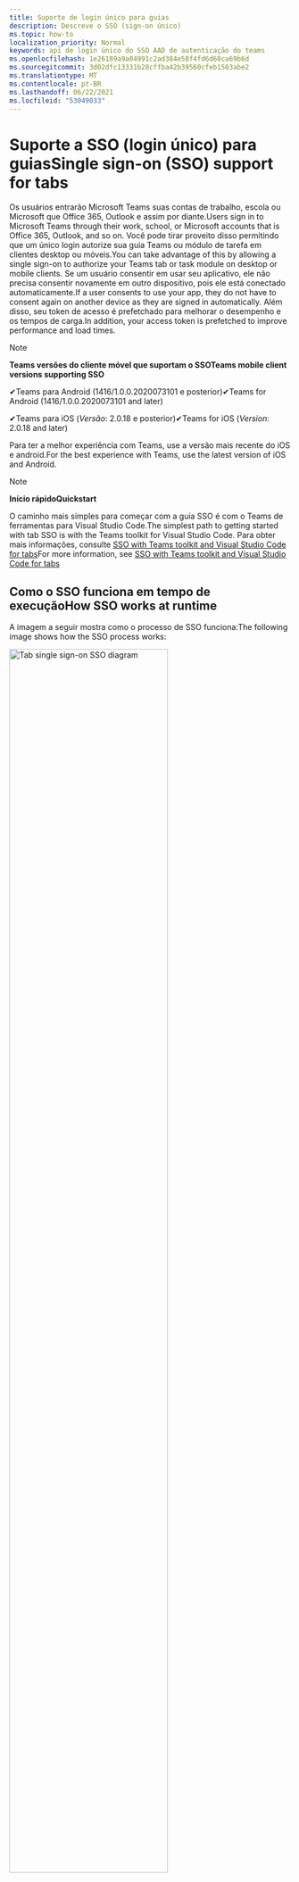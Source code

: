 ```yaml
---
title: Suporte de login único para guias
description: Descreve o SSO (sign-on único)
ms.topic: how-to
localization_priority: Normal
keywords: api de login único do SSO AAD de autenticação do teams
ms.openlocfilehash: 1e26189a9a04991c2ad384e58f4fd6d68ca69b6d
ms.sourcegitcommit: 3d02dfc13331b28cffba42b39560cfeb1503abe2
ms.translationtype: MT
ms.contentlocale: pt-BR
ms.lasthandoff: 06/22/2021
ms.locfileid: "53049033"
---
```

# <a name="single-sign-on-sso-support-for-tabs"></a><span data-ttu-id="9e3af-104">Suporte a SSO (login único) para guias</span><span class="sxs-lookup"><span data-stu-id="9e3af-104">Single sign-on (SSO) support for tabs</span></span>

<span data-ttu-id="9e3af-105">Os usuários entrarão Microsoft Teams suas contas de trabalho, escola ou Microsoft que Office 365, Outlook e assim por diante.</span><span class="sxs-lookup"><span data-stu-id="9e3af-105">Users sign in to Microsoft Teams through their work, school, or Microsoft accounts that is Office 365, Outlook, and so on.</span></span> <span data-ttu-id="9e3af-106">Você pode tirar proveito disso permitindo que um único login autorize sua guia Teams ou módulo de tarefa em clientes desktop ou móveis.</span><span class="sxs-lookup"><span data-stu-id="9e3af-106">You can take advantage of this by allowing a single sign-on to authorize your Teams tab or task module on desktop or mobile clients.</span></span> <span data-ttu-id="9e3af-107">Se um usuário consentir em usar seu aplicativo, ele não precisa consentir novamente em outro dispositivo, pois ele está conectado automaticamente.</span><span class="sxs-lookup"><span data-stu-id="9e3af-107">If a user consents to use your app, they do not have to consent again on another device as they are signed in automatically.</span></span> <span data-ttu-id="9e3af-108">Além disso, seu token de acesso é prefetchado para melhorar o desempenho e os tempos de carga.</span><span class="sxs-lookup"><span data-stu-id="9e3af-108">In addition, your access token is prefetched to improve performance and load times.</span></span>

> [!NOTE]
> <span data-ttu-id="9e3af-109">**Teams versões do cliente móvel que suportam o SSO**</span><span class="sxs-lookup"><span data-stu-id="9e3af-109">**Teams mobile client versions supporting SSO**</span></span>  
>
> <span data-ttu-id="9e3af-110">✔Teams para Android (1416/1.0.0.2020073101 e posterior)</span><span class="sxs-lookup"><span data-stu-id="9e3af-110">✔Teams for Android (1416/1.0.0.2020073101 and later)</span></span>
>
> <span data-ttu-id="9e3af-111">✔Teams para iOS (_Versão_: 2.0.18 e posterior)</span><span class="sxs-lookup"><span data-stu-id="9e3af-111">✔Teams for iOS (_Version_: 2.0.18 and later)</span></span>  
>
> <span data-ttu-id="9e3af-112">Para ter a melhor experiência com Teams, use a versão mais recente do iOS e android.</span><span class="sxs-lookup"><span data-stu-id="9e3af-112">For the best experience with Teams, use the latest version of iOS and Android.</span></span>

> [!NOTE]
> <span data-ttu-id="9e3af-113">**Início rápido**</span><span class="sxs-lookup"><span data-stu-id="9e3af-113">**Quickstart**</span></span>  
>
> <span data-ttu-id="9e3af-114">O caminho mais simples para começar com a guia SSO é com o Teams de ferramentas para Visual Studio Code.</span><span class="sxs-lookup"><span data-stu-id="9e3af-114">The simplest path to getting started with tab SSO is with the Teams toolkit for Visual Studio Code.</span></span> <span data-ttu-id="9e3af-115">Para obter mais informações, consulte [SSO with Teams toolkit and Visual Studio Code for tabs](../../../toolkit/visual-studio-code-tab-sso.md)</span><span class="sxs-lookup"><span data-stu-id="9e3af-115">For more information, see [SSO with Teams toolkit and Visual Studio Code for tabs](../../../toolkit/visual-studio-code-tab-sso.md)</span></span>

## <a name="how-sso-works-at-runtime"></a><span data-ttu-id="9e3af-116">Como o SSO funciona em tempo de execução</span><span class="sxs-lookup"><span data-stu-id="9e3af-116">How SSO works at runtime</span></span>

<span data-ttu-id="9e3af-117">A imagem a seguir mostra como o processo de SSO funciona:</span><span class="sxs-lookup"><span data-stu-id="9e3af-117">The following image shows how the SSO process works:</span></span>

<!-- markdownlint-disable MD033 -->
<img src="~/assets/images/tabs/tabs-sso-diagram.png" alt="Tab single sign-on SSO diagram" width="75%"/>

1. <span data-ttu-id="9e3af-118">Na guia, uma chamada JavaScript é feita para `getAuthToken()` .</span><span class="sxs-lookup"><span data-stu-id="9e3af-118">In the tab, a JavaScript call is made to `getAuthToken()`.</span></span> <span data-ttu-id="9e3af-119">Isso Teams obter um token de autenticação para o aplicativo de tabulação.</span><span class="sxs-lookup"><span data-stu-id="9e3af-119">This tells Teams to obtain an authentication token for the tab application.</span></span>
2. <span data-ttu-id="9e3af-120">Se essa for a primeira vez que o usuário atual usou seu aplicativo de tabulação, haverá um prompt de solicitação para consentir se o consentimento for necessário ou para lidar com a autenticação de etapa, como a autenticação de dois fatores.</span><span class="sxs-lookup"><span data-stu-id="9e3af-120">If this is the first time the current user has used your tab application, there is a request prompt to consent if consent is required or to handle step-up authentication such as two-factor authentication.</span></span>
3. <span data-ttu-id="9e3af-121">Teams solicita o token de aplicativo de tabulação do ponto de extremidade Azure Active Directory (AAD) para o usuário atual.</span><span class="sxs-lookup"><span data-stu-id="9e3af-121">Teams requests the tab application token from the Azure Active Directory (AAD) endpoint for the current user.</span></span>
4. <span data-ttu-id="9e3af-122">O AAD envia o token de aplicativo de tabulação para o Teams aplicativo.</span><span class="sxs-lookup"><span data-stu-id="9e3af-122">AAD sends the tab application token to the Teams application.</span></span>
5. <span data-ttu-id="9e3af-123">Teams envia o token de aplicativo de tabulação para a guia como parte do objeto de resultado retornado pela `getAuthToken()` chamada.</span><span class="sxs-lookup"><span data-stu-id="9e3af-123">Teams sends the tab application token to the tab as part of the result object returned by the `getAuthToken()` call.</span></span>
6. <span data-ttu-id="9e3af-124">O token é analisado no aplicativo de tabulação usando JavaScript, para extrair informações necessárias, como o endereço de email do usuário.</span><span class="sxs-lookup"><span data-stu-id="9e3af-124">The token is parsed in the tab application using JavaScript, to extract required information, such as the user's email address.</span></span>

> [!NOTE]
> <span data-ttu-id="9e3af-125">O é válido apenas para consentir um conjunto limitado de APIs no nível do usuário que são `getAuthToken()` email, perfil, offline_access e OpenId.</span><span class="sxs-lookup"><span data-stu-id="9e3af-125">The `getAuthToken()` is only valid for consenting to a limited set of user-level APIs that is email, profile, offline_access and OpenId.</span></span> <span data-ttu-id="9e3af-126">Ele não é usado para escopos Graph como `User.Read` ou `Mail.Read` .</span><span class="sxs-lookup"><span data-stu-id="9e3af-126">It is not used for further Graph scopes such as `User.Read` or `Mail.Read`.</span></span> <span data-ttu-id="9e3af-127">Para soluções alternativas sugeridas, consulte [escopos Graph adicionais.](#apps-that-require-additional-graph-scopes)</span><span class="sxs-lookup"><span data-stu-id="9e3af-127">For suggested workarounds, see [additional Graph scopes](#apps-that-require-additional-graph-scopes).</span></span>

<span data-ttu-id="9e3af-128">A API do SSO também funciona em [módulos de tarefas](../../../task-modules-and-cards/what-are-task-modules.md) que incorporam conteúdo da Web.</span><span class="sxs-lookup"><span data-stu-id="9e3af-128">The SSO API also works in [task modules](../../../task-modules-and-cards/what-are-task-modules.md) that embed web content.</span></span>

## <a name="develop-an-sso-microsoft-teams-tab"></a><span data-ttu-id="9e3af-129">Desenvolver uma guia Microsoft Teams SSO</span><span class="sxs-lookup"><span data-stu-id="9e3af-129">Develop an SSO Microsoft Teams tab</span></span>

<span data-ttu-id="9e3af-130">Esta seção descreve as tarefas envolvidas na criação de uma guia Teams que usa SSO.</span><span class="sxs-lookup"><span data-stu-id="9e3af-130">This section describes the tasks involved in creating a Teams tab that uses SSO.</span></span> <span data-ttu-id="9e3af-131">Essas tarefas são agnósticas de idioma e estrutura.</span><span class="sxs-lookup"><span data-stu-id="9e3af-131">These tasks are language- and framework-agnostic.</span></span>

### <a name="1-create-your-aad-application"></a><span data-ttu-id="9e3af-132">1. Crie seu aplicativo AAD</span><span class="sxs-lookup"><span data-stu-id="9e3af-132">1. Create your AAD application</span></span>

<span data-ttu-id="9e3af-133">**Para registrar seu aplicativo na visão geral [do portal do AAD](https://azure.microsoft.com/features/azure-portal/)**</span><span class="sxs-lookup"><span data-stu-id="9e3af-133">**To register your application in the [AAD portal](https://azure.microsoft.com/features/azure-portal/) overview**</span></span>

1. <span data-ttu-id="9e3af-134">Obter sua [ID do Aplicativo AAD.](/azure/active-directory/develop/howto-create-service-principal-portal#get-values-for-signing-in)</span><span class="sxs-lookup"><span data-stu-id="9e3af-134">Get your [AAD Application ID](/azure/active-directory/develop/howto-create-service-principal-portal#get-values-for-signing-in).</span></span> 
1. <span data-ttu-id="9e3af-135">Especifique as permissões que seu aplicativo precisa para o ponto de extremidade do AAD e, opcionalmente, Graph.</span><span class="sxs-lookup"><span data-stu-id="9e3af-135">Specify the permissions that your application needs for the AAD endpoint and, optionally, Graph.</span></span>
1. <span data-ttu-id="9e3af-136">[Conceda permissões](/azure/active-directory/develop/howto-create-service-principal-portal#configure-access-policies-on-resources) para Teams desktop, web e aplicativos móveis.</span><span class="sxs-lookup"><span data-stu-id="9e3af-136">[Grant permissions](/azure/active-directory/develop/howto-create-service-principal-portal#configure-access-policies-on-resources) for Teams desktop, web, and mobile applications.</span></span>
1. <span data-ttu-id="9e3af-137">Pré-autorizar Teams selecionando o botão **Adicionar** um escopo e, no painel que é aberto, insira access_as_user **como** o nome do **escopo**.</span><span class="sxs-lookup"><span data-stu-id="9e3af-137">Pre-authorize Teams by selecting the **Add a scope** button and in the panel that opens, enter **access_as_user** as the **Scope name**.</span></span>

> [!NOTE]
> <span data-ttu-id="9e3af-138">Há algumas restrições importantes que você deve saber:</span><span class="sxs-lookup"><span data-stu-id="9e3af-138">There are some important restrictions that you must know:</span></span>
>
> * <span data-ttu-id="9e3af-139">Há suporte apenas para Graph de API no nível do usuário, ou seja, email, perfil, offline_access, OpenId.</span><span class="sxs-lookup"><span data-stu-id="9e3af-139">Only user-level Graph API permissions are supported that is, email, profile, offline_access, OpenId.</span></span> <span data-ttu-id="9e3af-140">Se você deve ter acesso a outros escopos Graph, como `User.Read` ou , consulte a solução alternativa `Mail.Read` [recomendada](#apps-that-require-additional-graph-scopes).</span><span class="sxs-lookup"><span data-stu-id="9e3af-140">If you must have access to other Graph scopes such as `User.Read` or `Mail.Read`, see [recommended workaround](#apps-that-require-additional-graph-scopes).</span></span>
> * <span data-ttu-id="9e3af-141">É importante que o nome de domínio do aplicativo seja o mesmo que o nome de domínio que você registrou para seu aplicativo AAD.</span><span class="sxs-lookup"><span data-stu-id="9e3af-141">It is important that your application's domain name is the same as the domain name you have registered for your AAD application.</span></span>
> * <span data-ttu-id="9e3af-142">Atualmente, não há suporte para vários domínios por aplicativo.</span><span class="sxs-lookup"><span data-stu-id="9e3af-142">Currently multiple domains per app are not supported.</span></span>

<span data-ttu-id="9e3af-143">**Para registrar seu aplicativo por meio do portal do AAD**</span><span class="sxs-lookup"><span data-stu-id="9e3af-143">**To register your app through the AAD portal**</span></span>

1. <span data-ttu-id="9e3af-144">Registre um novo aplicativo no portal registros [do aplicativo AAD.](https://go.microsoft.com/fwlink/?linkid=2083908)</span><span class="sxs-lookup"><span data-stu-id="9e3af-144">Register a new application in the [AAD App Registrations](https://go.microsoft.com/fwlink/?linkid=2083908) portal.</span></span>
1. <span data-ttu-id="9e3af-145">Selecione **Novo Registro**.</span><span class="sxs-lookup"><span data-stu-id="9e3af-145">Select **New Registration**.</span></span> <span data-ttu-id="9e3af-146">A **página Registrar um aplicativo** é exibida.</span><span class="sxs-lookup"><span data-stu-id="9e3af-146">The **Register an application** page appears.</span></span>
1. <span data-ttu-id="9e3af-147">Na página **Registrar um aplicativo,** insira os seguintes valores:</span><span class="sxs-lookup"><span data-stu-id="9e3af-147">In the **Register an application** page, enter the following values:</span></span>
    1. <span data-ttu-id="9e3af-148">Insira um **Nome** para seu aplicativo.</span><span class="sxs-lookup"><span data-stu-id="9e3af-148">Enter a **Name** for your app.</span></span>
    2. <span data-ttu-id="9e3af-149">Escolha os **tipos de conta com** suporte, selecione locatário único ou tipo de conta multitenant.</span><span class="sxs-lookup"><span data-stu-id="9e3af-149">Choose the **Supported account types**, select single tenant or multitenant account type.</span></span> <span data-ttu-id="9e3af-150">¹</span><span class="sxs-lookup"><span data-stu-id="9e3af-150">¹</span></span>
    * <span data-ttu-id="9e3af-151">Deixe o **URI de Redirecionamento** vazio.</span><span class="sxs-lookup"><span data-stu-id="9e3af-151">Leave **Redirect URI** empty.</span></span>
    3. <span data-ttu-id="9e3af-152">Escolha **Registrar**.</span><span class="sxs-lookup"><span data-stu-id="9e3af-152">Choose **Register**.</span></span>
1. <span data-ttu-id="9e3af-153">Na página visão geral, copie e salve a **ID do aplicativo (cliente).**</span><span class="sxs-lookup"><span data-stu-id="9e3af-153">On the overview page, copy and save the **Application (client) ID**.</span></span> <span data-ttu-id="9e3af-154">Você deve tê-lo mais tarde ao atualizar seu manifesto Teams aplicativo.</span><span class="sxs-lookup"><span data-stu-id="9e3af-154">You must have it later when updating your Teams application manifest.</span></span>
1. <span data-ttu-id="9e3af-155">Em **Gerenciar**, selecione **Expor uma API**.</span><span class="sxs-lookup"><span data-stu-id="9e3af-155">Under **Manage**, select **Expose an API**.</span></span>

    > [!NOTE]
    > <span data-ttu-id="9e3af-156">Se você estiver criando um aplicativo com um bot e uma guia, insira o URI de ID do aplicativo como `api://fully-qualified-domain-name.com/botid-{YourBotId}` .</span><span class="sxs-lookup"><span data-stu-id="9e3af-156">If you are building an app with a bot and a tab, enter the Application ID URI as `api://fully-qualified-domain-name.com/botid-{YourBotId}`.</span></span>

1. <span data-ttu-id="9e3af-157">Selecione o link **Definir** para gerar o URI de ID do Aplicativo no formato `api://{AppID}` de .</span><span class="sxs-lookup"><span data-stu-id="9e3af-157">Select the **Set** link to generate the Application ID URI in the form of `api://{AppID}`.</span></span> <span data-ttu-id="9e3af-158">Insira seu nome de domínio totalmente qualificado com uma barra de avanço "/" anexada ao final, entre as barras de avanço duplo e o GUID.</span><span class="sxs-lookup"><span data-stu-id="9e3af-158">Insert your fully qualified domain name with a forward slash "/" appended to the end, between the double forward slashes and the GUID.</span></span> <span data-ttu-id="9e3af-159">A ID inteira deve ter a forma `api://fully-qualified-domain-name.com/{AppID}` de .</span><span class="sxs-lookup"><span data-stu-id="9e3af-159">The entire ID must have the form of `api://fully-qualified-domain-name.com/{AppID}`.</span></span> <span data-ttu-id="9e3af-160">² Por exemplo, `api://subdomain.example.com/00000000-0000-0000-0000-000000000000` .</span><span class="sxs-lookup"><span data-stu-id="9e3af-160">² For example, `api://subdomain.example.com/00000000-0000-0000-0000-000000000000`.</span></span> <span data-ttu-id="9e3af-161">O nome de domínio totalmente qualificado é o nome de domínio acessível para humanos a partir do qual seu aplicativo é servido.</span><span class="sxs-lookup"><span data-stu-id="9e3af-161">The fully qualified domain name is the human readable domain name from which your app is served.</span></span> <span data-ttu-id="9e3af-162">Se você estiver usando um serviço de túnel, como ngrok, deverá atualizar esse valor sempre que o subdomínio ngrok mudar.</span><span class="sxs-lookup"><span data-stu-id="9e3af-162">If you are using a tunneling service such as ngrok, you must update this value whenever your ngrok subdomain changes.</span></span>
1. <span data-ttu-id="9e3af-163">Selecione **Adicionar um escopo**.</span><span class="sxs-lookup"><span data-stu-id="9e3af-163">Select **Add a scope**.</span></span> <span data-ttu-id="9e3af-164">No painel que é aberto, digite **access_as_user** como o **nome do escopo**.</span><span class="sxs-lookup"><span data-stu-id="9e3af-164">In the panel that opens, enter **access_as_user** as the **Scope name**.</span></span>
1. <span data-ttu-id="9e3af-165">Na caixa **Who pode consentir?** digite **Administradores e usuários**.</span><span class="sxs-lookup"><span data-stu-id="9e3af-165">In the **Who can consent?** box, enter **Admins and users**.</span></span>
1. <span data-ttu-id="9e3af-166">Insira os detalhes nas caixas para configurar os prompts de consentimento do administrador e do usuário com valores apropriados para o `access_as_user` escopo:</span><span class="sxs-lookup"><span data-stu-id="9e3af-166">Enter the details in the boxes for configuring the admin and user consent prompts with values that are appropriate for the `access_as_user` scope:</span></span>
    * <span data-ttu-id="9e3af-167">**Título de consentimento do administrador:** Teams pode acessar o perfil do usuário.</span><span class="sxs-lookup"><span data-stu-id="9e3af-167">**Admin consent title:** Teams can access the user’s profile.</span></span>
    * <span data-ttu-id="9e3af-168">**Descrição do** consentimento do administrador : Teams pode chamar as APIs web do aplicativo como o usuário atual.</span><span class="sxs-lookup"><span data-stu-id="9e3af-168">**Admin consent description**: Teams can call the app’s web APIs as the current user.</span></span>
    * <span data-ttu-id="9e3af-169">**Título de consentimento do** usuário : Teams pode acessar seu perfil e fazer solicitações em seu nome.</span><span class="sxs-lookup"><span data-stu-id="9e3af-169">**User consent title**: Teams can access your profile and make requests on your behalf.</span></span>
    * <span data-ttu-id="9e3af-170">**Descrição do consentimento** do usuário: Teams pode chamar as APIs desse aplicativo com os mesmos direitos que você tem.</span><span class="sxs-lookup"><span data-stu-id="9e3af-170">**User consent description:** Teams can call this app’s APIs with the same rights as you have.</span></span>
1. <span data-ttu-id="9e3af-171">Verifique se o **Estado** está definido como **Habilitado**.</span><span class="sxs-lookup"><span data-stu-id="9e3af-171">Ensure that **State** is set to **Enabled**.</span></span>
1. <span data-ttu-id="9e3af-172">Selecione **Adicionar escopo** para salvar os detalhes.</span><span class="sxs-lookup"><span data-stu-id="9e3af-172">Select **Add scope** to save the details.</span></span> <span data-ttu-id="9e3af-173">A parte de domínio do nome **escopo** exibida abaixo do campo de texto deve corresponder automaticamente ao conjunto de URI **de ID** do aplicativo na etapa anterior, com anexado `/access_as_user` ao final `api://subdomain.example.com/00000000-0000-0000-0000-000000000000/access_as_user` .</span><span class="sxs-lookup"><span data-stu-id="9e3af-173">The domain part of the **Scope name** displayed below the text field must automatically match the **Application ID** URI set in the previous step, with `/access_as_user` appended to the end `api://subdomain.example.com/00000000-0000-0000-0000-000000000000/access_as_user`.</span></span>
1. <span data-ttu-id="9e3af-174">Na seção **Aplicativos cliente autorizados,** identifique os aplicativos que você deseja autorizar para o aplicativo Web do seu aplicativo.</span><span class="sxs-lookup"><span data-stu-id="9e3af-174">In the **Authorized client applications** section, identify the applications that you want to authorize for your app’s web application.</span></span> <span data-ttu-id="9e3af-175">Selecione **Adicionar um aplicativo cliente**.</span><span class="sxs-lookup"><span data-stu-id="9e3af-175">Select **Add a client application**.</span></span> <span data-ttu-id="9e3af-176">Insira cada uma das seguintes IDs de cliente e selecione o escopo autorizado criado na etapa anterior:</span><span class="sxs-lookup"><span data-stu-id="9e3af-176">Enter each of the following client IDs and select the authorized scope you created in the previous step:</span></span>
    * <span data-ttu-id="9e3af-177">`1fec8e78-bce4-4aaf-ab1b-5451cc387264`para Teams aplicativo móvel ou desktop.</span><span class="sxs-lookup"><span data-stu-id="9e3af-177">`1fec8e78-bce4-4aaf-ab1b-5451cc387264` for Teams mobile or desktop application.</span></span>
    * <span data-ttu-id="9e3af-178">`5e3ce6c0-2b1f-4285-8d4b-75ee78787346`para Teams web.</span><span class="sxs-lookup"><span data-stu-id="9e3af-178">`5e3ce6c0-2b1f-4285-8d4b-75ee78787346` for Teams web application.</span></span>
1. <span data-ttu-id="9e3af-179">Navegue até **Permissões de API**.</span><span class="sxs-lookup"><span data-stu-id="9e3af-179">Navigate to **API Permissions**.</span></span> <span data-ttu-id="9e3af-180">Selecione **Adicionar uma permissão microsoft**  >  **Graph** permissões  >  **delegadas**, em seguida, adicione as seguintes permissões de Graph API:</span><span class="sxs-lookup"><span data-stu-id="9e3af-180">Select **Add a permission** > **Microsoft Graph** > **Delegated permissions**, then add the following permissions from Graph API:</span></span>
    * <span data-ttu-id="9e3af-181">User.Read habilitado por padrão</span><span class="sxs-lookup"><span data-stu-id="9e3af-181">User.Read enabled by default</span></span>
    * <span data-ttu-id="9e3af-182">email</span><span class="sxs-lookup"><span data-stu-id="9e3af-182">email</span></span>
    * <span data-ttu-id="9e3af-183">offline_access</span><span class="sxs-lookup"><span data-stu-id="9e3af-183">offline_access</span></span>
    * <span data-ttu-id="9e3af-184">OpenId</span><span class="sxs-lookup"><span data-stu-id="9e3af-184">OpenId</span></span>
    * <span data-ttu-id="9e3af-185">perfil</span><span class="sxs-lookup"><span data-stu-id="9e3af-185">profile</span></span>

1. <span data-ttu-id="9e3af-186">Navegue até **Autenticação**.</span><span class="sxs-lookup"><span data-stu-id="9e3af-186">Navigate to **Authentication**.</span></span>

    <span data-ttu-id="9e3af-187">Se um aplicativo não tiver sido concedido o consentimento do administrador de IT, os usuários terão que fornecer consentimento na primeira vez que usarem um aplicativo.</span><span class="sxs-lookup"><span data-stu-id="9e3af-187">If an app has not been granted IT admin consent, users have to provide consent the first time they use an app.</span></span>

    <span data-ttu-id="9e3af-188">Para inserir um URI de redirecionamento:</span><span class="sxs-lookup"><span data-stu-id="9e3af-188">To enter a redirect URI:</span></span>
    * <span data-ttu-id="9e3af-189">Selecione **Adicionar uma plataforma**.</span><span class="sxs-lookup"><span data-stu-id="9e3af-189">Select **Add a platform**.</span></span>
    * <span data-ttu-id="9e3af-190">Selecione **Web**.</span><span class="sxs-lookup"><span data-stu-id="9e3af-190">Select **web**.</span></span>
    * <span data-ttu-id="9e3af-191">Insira o **URI de redirecionamento** para seu aplicativo.</span><span class="sxs-lookup"><span data-stu-id="9e3af-191">Enter the **redirect URI** for your app.</span></span> <span data-ttu-id="9e3af-192">Esta é a página em que um fluxo de concessão implícito bem-sucedido redireciona o usuário.</span><span class="sxs-lookup"><span data-stu-id="9e3af-192">This is the page where a successful implicit grant flow redirects the user.</span></span> <span data-ttu-id="9e3af-193">Esse é o mesmo nome de domínio totalmente qualificado que você entrou na etapa 5 seguido pela rota da API para a qual uma resposta de autenticação é enviada.</span><span class="sxs-lookup"><span data-stu-id="9e3af-193">This is the same fully qualified domain name that you entered in step 5 followed by the API route where an authentication response is sent.</span></span> <span data-ttu-id="9e3af-194">Se você estiver seguindo qualquer uma das amostras Teams, será `https://subdomain.example.com/auth-end` .</span><span class="sxs-lookup"><span data-stu-id="9e3af-194">If you are following any of the Teams samples, this is `https://subdomain.example.com/auth-end`.</span></span>

    <span data-ttu-id="9e3af-195">Habilitar a concessão implícita verificando as seguintes caixas: ✔ Token de ID ✔ Token de Acesso</span><span class="sxs-lookup"><span data-stu-id="9e3af-195">Enable implicit grant by checking the following boxes:  ✔ ID Token  ✔ Access Token</span></span>

<span data-ttu-id="9e3af-196">Parabéns!</span><span class="sxs-lookup"><span data-stu-id="9e3af-196">Congratulations!</span></span> <span data-ttu-id="9e3af-197">Você concluiu os pré-requisitos de registro do aplicativo para continuar com seu aplicativo SSO de guia.</span><span class="sxs-lookup"><span data-stu-id="9e3af-197">You have completed the app registration prerequisites to proceed with your tab SSO app.</span></span>

> [!NOTE]
>
> * <span data-ttu-id="9e3af-198">¹ Se seu aplicativo AAD estiver registrado no mesmo locatário onde você está fazendo uma solicitação de autenticação no Teams, o usuário não poderá ser solicitado a consentir e terá um token de acesso imediatamente.</span><span class="sxs-lookup"><span data-stu-id="9e3af-198">¹ If your AAD app is registered in the same tenant where you are making an authentication request in Teams, the user cannot be asked to consent and is granted an access token right away.</span></span> <span data-ttu-id="9e3af-199">Os usuários só consentem com essas permissões se o aplicativo AAD estiver registrado em um locatário diferente.</span><span class="sxs-lookup"><span data-stu-id="9e3af-199">Users only consent to these permissions if the AAD app is registered in a different tenant.</span></span>
> * <span data-ttu-id="9e3af-200">² Se o domínio personalizado não for adicionado ao AAD, você receberá um erro informando que o nome do host não deve ser baseado em um domínio já pertencente.</span><span class="sxs-lookup"><span data-stu-id="9e3af-200">² If the custom domain is not added to AAD, you get an error stating that the host name must not be based on an already owned domain.</span></span> <span data-ttu-id="9e3af-201">Para adicionar domínio personalizado ao AAD e registrá-lo, siga o procedimento adicionar um nome de domínio personalizado ao [procedimento AAD](/azure/active-directory/fundamentals/add-custom-domain) e repita a etapa 5.</span><span class="sxs-lookup"><span data-stu-id="9e3af-201">To add custom domain to AAD and register it, follow the [add a custom domain name to AAD](/azure/active-directory/fundamentals/add-custom-domain) procedure, and then repeat step 5.</span></span> <span data-ttu-id="9e3af-202">Você também poderá obter esse erro se não estiver se inscreveu com credenciais de administrador no Office 365 de adoção.</span><span class="sxs-lookup"><span data-stu-id="9e3af-202">You can also get this error if you are not signed in with Admin credentials in the Office 365 tenancy.</span></span>
> * <span data-ttu-id="9e3af-203">Se você não estiver recebendo o nome principal do usuário (UPN) no token de acesso retornado, você poderá adicioná-lo como uma declaração [opcional](/azure/active-directory/develop/active-directory-optional-claims) no AAD.</span><span class="sxs-lookup"><span data-stu-id="9e3af-203">If you are not receiving the user principal name (UPN) in the returned access token, you can add it as an [optional claim](/azure/active-directory/develop/active-directory-optional-claims) in AAD.</span></span>

### <a name="2-update-your-teams-application-manifest"></a><span data-ttu-id="9e3af-204">2. Atualize seu manifesto Teams aplicativo</span><span class="sxs-lookup"><span data-stu-id="9e3af-204">2. Update your Teams application manifest</span></span>

<span data-ttu-id="9e3af-205">Use o código a seguir para adicionar novas propriedades ao manifesto Teams:</span><span class="sxs-lookup"><span data-stu-id="9e3af-205">Use the following code to add new properties to your Teams manifest:</span></span>

```json
"webApplicationInfo": {
  "id": "00000000-0000-0000-0000-000000000000",
  "resource": "api://subdomain.example.com/00000000-0000-0000-0000-000000000000"
}
```

* <span data-ttu-id="9e3af-206">**WebApplicationInfo** é o pai dos seguintes elementos:</span><span class="sxs-lookup"><span data-stu-id="9e3af-206">**WebApplicationInfo** is the parent of the following elements:</span></span>

> [!div class="checklist"]
> * <span data-ttu-id="9e3af-207">**id** - A ID do cliente do aplicativo.</span><span class="sxs-lookup"><span data-stu-id="9e3af-207">**id** - The client ID of the application.</span></span> <span data-ttu-id="9e3af-208">Esta é a ID do aplicativo que você obteve como parte do registro do aplicativo no Azure AD.</span><span class="sxs-lookup"><span data-stu-id="9e3af-208">This is the application ID that you obtained as part of registering the application with Azure AD.</span></span>
>* <span data-ttu-id="9e3af-209">**resource** - O domínio e o subdomínio do seu aplicativo.</span><span class="sxs-lookup"><span data-stu-id="9e3af-209">**resource** - The domain and subdomain of your application.</span></span> <span data-ttu-id="9e3af-210">Esse é o mesmo URI (incluindo o `api://` protocolo) que você registrou ao criar seu `scope` na etapa 6.</span><span class="sxs-lookup"><span data-stu-id="9e3af-210">This is the same URI (including the `api://` protocol) that you registered when creating your `scope` in step 6.</span></span> <span data-ttu-id="9e3af-211">Você não deve incluir o `access_as_user` caminho em seu recurso.</span><span class="sxs-lookup"><span data-stu-id="9e3af-211">You must not include the `access_as_user` path in your resource.</span></span> <span data-ttu-id="9e3af-212">A parte de domínio deste URI deve corresponder ao domínio, incluindo quaisquer subdomas, usados nas URLs do manifesto do Teams aplicativo.</span><span class="sxs-lookup"><span data-stu-id="9e3af-212">The domain part of this URI must match the domain, including any subdomains, used in the URLs of your Teams application manifest.</span></span>

> [!NOTE]
>
>* <span data-ttu-id="9e3af-213">O recurso para um aplicativo AAD geralmente é a raiz de sua URL de site e o appID (por `api://subdomain.example.com/00000000-0000-0000-0000-000000000000` exemplo, ).</span><span class="sxs-lookup"><span data-stu-id="9e3af-213">The resource for an AAD app is usually the root of its site URL and the appID (e.g. `api://subdomain.example.com/00000000-0000-0000-0000-000000000000`).</span></span> <span data-ttu-id="9e3af-214">Esse valor também é usado para garantir que sua solicitação seja proveniente do mesmo domínio.</span><span class="sxs-lookup"><span data-stu-id="9e3af-214">This value is also used to ensure your request is coming from the same domain.</span></span> <span data-ttu-id="9e3af-215">Verifique se a `contentURL` guia para sua guia usa os mesmos domínios que sua propriedade de recurso.</span><span class="sxs-lookup"><span data-stu-id="9e3af-215">Ensure that the `contentURL` for your tab uses the same domains as your resource property.</span></span>
>* <span data-ttu-id="9e3af-216">Você deve usar o manifesto versão 1.5 ou superior para implementar o `webApplicationInfo` campo.</span><span class="sxs-lookup"><span data-stu-id="9e3af-216">You must use manifest version 1.5 or higher to implement the `webApplicationInfo` field.</span></span>

### <a name="3-get-an-authentication-token-from-your-client-side-code"></a><span data-ttu-id="9e3af-217">3. Obter um token de autenticação do código do lado do cliente</span><span class="sxs-lookup"><span data-stu-id="9e3af-217">3. Get an authentication token from your client-side code</span></span>

<span data-ttu-id="9e3af-218">Use a seguinte API de autenticação:</span><span class="sxs-lookup"><span data-stu-id="9e3af-218">Use the following authentication API:</span></span>

```javascript
var authTokenRequest = {
  successCallback: function(result) { console.log("Success: " + result); },
  failureCallback: function(error) { console.log("Failure: " + error); }
};
microsoftTeams.authentication.getAuthToken(authTokenRequest);
```

<span data-ttu-id="9e3af-219">Quando você chama - e o consentimento adicional do usuário é necessário para permissões no nível do usuário, uma caixa de diálogo é mostrada ao usuário para `getAuthToken` conceder consentimento adicional.</span><span class="sxs-lookup"><span data-stu-id="9e3af-219">When you call `getAuthToken` - and additional user consent is required for user-level permissions, a dialog is shown to the user to grant additional consent.</span></span>

<span data-ttu-id="9e3af-220">Depois de receber o token de acesso no retorno de chamada de sucesso, você pode decodificar o token de acesso para exibir as declarações associadas a esse token.</span><span class="sxs-lookup"><span data-stu-id="9e3af-220">After you receive the access token in the success callback, you can decode the access token to view the claims associated with that token.</span></span> <span data-ttu-id="9e3af-221">Opcionalmente, você pode copiar e colar manualmente o token de acesso em uma ferramenta, como jwt.ms [inspecionar](https://jwt.ms/) seu conteúdo.</span><span class="sxs-lookup"><span data-stu-id="9e3af-221">Optionally, you can manually copy and paste the access token into a tool, such as [jwt.ms](https://jwt.ms/) to inspect its contents.</span></span> <span data-ttu-id="9e3af-222">Se você não estiver recebendo o UPN no token de acesso retornado, poderá adicioná-lo como uma [declaração opcional](/azure/active-directory/develop/active-directory-optional-claims) no AAD.</span><span class="sxs-lookup"><span data-stu-id="9e3af-222">If you are not receiving the UPN in the returned access token, you can add it as an [optional claim](/azure/active-directory/develop/active-directory-optional-claims) in AAD.</span></span>

<p>
    <img src="~/assets/images/tabs/tabs-sso-prompt.png" alt="Tab single sign-on SSO dialog prompt" width="75%"/>
</p>

## <a name="code-sample"></a><span data-ttu-id="9e3af-223">Exemplo de código</span><span class="sxs-lookup"><span data-stu-id="9e3af-223">Code sample</span></span>

|<span data-ttu-id="9e3af-224">**Exemplo de nome**</span><span class="sxs-lookup"><span data-stu-id="9e3af-224">**Sample name**</span></span>|<span data-ttu-id="9e3af-225">**Descrição**</span><span class="sxs-lookup"><span data-stu-id="9e3af-225">**Description**</span></span>|<span data-ttu-id="9e3af-226">**C#**</span><span class="sxs-lookup"><span data-stu-id="9e3af-226">**C#**</span></span>|<span data-ttu-id="9e3af-227">**Node.js**</span><span class="sxs-lookup"><span data-stu-id="9e3af-227">**Node.js**</span></span>|
|---------------|---------------|------|--------------|
| <span data-ttu-id="9e3af-228">Guia SSO</span><span class="sxs-lookup"><span data-stu-id="9e3af-228">Tab SSO</span></span> |<span data-ttu-id="9e3af-229">Microsoft Teams exemplo de aplicativo para guias do Azure AD SSO</span><span class="sxs-lookup"><span data-stu-id="9e3af-229">Microsoft Teams sample app for tabs Azure AD SSO</span></span>| [<span data-ttu-id="9e3af-230">View</span><span class="sxs-lookup"><span data-stu-id="9e3af-230">View</span></span>](https://github.com/OfficeDev/Microsoft-Teams-Samples/tree/main/samples/tab-sso/csharp)|<span data-ttu-id="9e3af-231">[Exibir](https://github.com/OfficeDev/Microsoft-Teams-Samples/blob/main/samples/tab-sso/nodejs),</span><span class="sxs-lookup"><span data-stu-id="9e3af-231">[View](https://github.com/OfficeDev/Microsoft-Teams-Samples/blob/main/samples/tab-sso/nodejs),</span></span> </br>[<span data-ttu-id="9e3af-232">Teams Toolkit</span><span class="sxs-lookup"><span data-stu-id="9e3af-232">Teams Toolkit</span></span>](../../../toolkit/visual-studio-code-tab-sso.md)|

## <a name="known-limitations"></a><span data-ttu-id="9e3af-233">Limitações conhecidas</span><span class="sxs-lookup"><span data-stu-id="9e3af-233">Known limitations</span></span>

### <a name="apps-that-require-additional-graph-scopes"></a><span data-ttu-id="9e3af-234">Aplicativos que exigem escopos Graph adicionais</span><span class="sxs-lookup"><span data-stu-id="9e3af-234">Apps that require additional Graph scopes</span></span>

<span data-ttu-id="9e3af-235">Nossa implementação atual para o SSO concede consentimento apenas para permissões no nível do usuário que são email, perfil, offline_access, OpenId e não para outras APIs, como User.Read ou Mail.Read.</span><span class="sxs-lookup"><span data-stu-id="9e3af-235">Our current implementation for SSO only grants consent for user-level permissions that is email, profile, offline_access, OpenId and not for other APIs such as User.Read or Mail.Read.</span></span> <span data-ttu-id="9e3af-236">Se o aplicativo precisar de mais Graph escopos, a próxima seção fornece algumas soluções alternativas de habilitação.</span><span class="sxs-lookup"><span data-stu-id="9e3af-236">If your app needs further Graph scopes, the next section provides some enabling workarounds.</span></span>

#### <a name="tenant-admin-consent"></a><span data-ttu-id="9e3af-237">Consentimento do administrador do locatário</span><span class="sxs-lookup"><span data-stu-id="9e3af-237">Tenant Admin Consent</span></span>

<span data-ttu-id="9e3af-238">A abordagem mais simples é fazer com que um administrador de locatários consenta previamente em nome da organização.</span><span class="sxs-lookup"><span data-stu-id="9e3af-238">The simplest approach is to get a tenant admin to pre-consent on behalf of the organization.</span></span> <span data-ttu-id="9e3af-239">Isso significa que os usuários não têm que consentir com esses escopos e, em seguida, você pode ser livre para trocar o lado do servidor de token usando o fluxo [on-behalf-of do](/azure/active-directory/develop/v1-oauth2-on-behalf-of-flow)AAD.</span><span class="sxs-lookup"><span data-stu-id="9e3af-239">This means users do not have to consent to these scopes and you can then be free to exchange the token server side using AAD’s [on-behalf-of flow](/azure/active-directory/develop/v1-oauth2-on-behalf-of-flow).</span></span> <span data-ttu-id="9e3af-240">Essa solução alternativa é aceitável para aplicativos internos de linha de negócios, mas não é suficiente para desenvolvedores de terceiros que não podem depender da aprovação do administrador de locatários.</span><span class="sxs-lookup"><span data-stu-id="9e3af-240">This workaround is acceptable for internal line-of-business applications but is not enough for third-party developers who are not able to rely on tenant admin approval.</span></span>

<span data-ttu-id="9e3af-241">Uma maneira simples de consentir em nome de uma organização como administrador de locatário é fazer referência a `https://login.microsoftonline.com/common/adminconsent?client_id=<AAD_App_ID>` .</span><span class="sxs-lookup"><span data-stu-id="9e3af-241">A simple way of consenting on behalf of an organization as a tenant admin is to refer to `https://login.microsoftonline.com/common/adminconsent?client_id=<AAD_App_ID>`.</span></span>

#### <a name="ask-for-additional-consent-using-the-auth-api"></a><span data-ttu-id="9e3af-242">Solicitar consentimento adicional usando a API Auth</span><span class="sxs-lookup"><span data-stu-id="9e3af-242">Ask for additional consent using the Auth API</span></span>

<span data-ttu-id="9e3af-243">Outra abordagem para obter escopos Graph adicionais é apresentar uma caixa de diálogo de consentimento usando nossa abordagem de autenticação do [Azure AD](~/tabs/how-to/authentication/auth-tab-aad.md#navigate-to-the-authorization-page-from-your-popup-page) baseada na Web existente que envolve a aparecendo uma caixa de diálogo de consentimento do Azure AD.</span><span class="sxs-lookup"><span data-stu-id="9e3af-243">Another approach for getting additional Graph scopes is to present a consent dialog using our existing [web-based Azure AD authentication approach](~/tabs/how-to/authentication/auth-tab-aad.md#navigate-to-the-authorization-page-from-your-popup-page) which involves popping up an Azure AD consent dialog box.</span></span> 

<span data-ttu-id="9e3af-244">**Para solicitar consentimento adicional usando a API Auth**</span><span class="sxs-lookup"><span data-stu-id="9e3af-244">**To ask for additional consent using the Auth API**</span></span>

1. <span data-ttu-id="9e3af-245">O token recuperado usando precisa ser trocado no lado do servidor usando o AAD em nome do fluxo para obter acesso a essas APIs Graph `getAuthToken()` adicionais. [](/azure/active-directory/develop/v2-oauth2-on-behalf-of-flow)</span><span class="sxs-lookup"><span data-stu-id="9e3af-245">The token retrieved using `getAuthToken()` needs to be exchanged server-side using AAD [on-behalf-of flow](/azure/active-directory/develop/v2-oauth2-on-behalf-of-flow) to get access to those additional Graph APIs.</span></span> <span data-ttu-id="9e3af-246">Certifique-se de usar o ponto de extremidade v2 Graph para este exchange.</span><span class="sxs-lookup"><span data-stu-id="9e3af-246">Ensure you use the v2 Graph endpoint for this exchange.</span></span>
2. <span data-ttu-id="9e3af-247">Se a troca falhar, o AAD retornará uma exceção de concessão inválida.</span><span class="sxs-lookup"><span data-stu-id="9e3af-247">If the exchange fails, AAD returns an invalid grant exception.</span></span> <span data-ttu-id="9e3af-248">Geralmente, há uma das duas mensagens de erro `invalid_grant` ou `interaction_required` .</span><span class="sxs-lookup"><span data-stu-id="9e3af-248">There are usually one of two error messages, `invalid_grant` or `interaction_required`.</span></span>
3. <span data-ttu-id="9e3af-249">Quando a troca falhar, você deve solicitar consentimento adicional.</span><span class="sxs-lookup"><span data-stu-id="9e3af-249">When the exchange fails, you must ask for additional consent.</span></span> <span data-ttu-id="9e3af-250">Mostrar alguma interface do usuário (UI) solicitando que o usuário conceda consentimento adicional.</span><span class="sxs-lookup"><span data-stu-id="9e3af-250">Show some user interface (UI) asking the user to grant additional consent.</span></span> <span data-ttu-id="9e3af-251">Essa interface do usuário deve incluir um botão que dispara uma caixa de diálogo de consentimento do AAD usando nossa API de autenticação [AAD.](~/concepts/authentication/auth-silent-aad.md)</span><span class="sxs-lookup"><span data-stu-id="9e3af-251">This UI must include a button that triggers an AAD consent dialog box using our [AAD authentication API](~/concepts/authentication/auth-silent-aad.md).</span></span>
4. <span data-ttu-id="9e3af-252">Ao solicitar o consentimento adicional do AAD, você deve incluir no parâmetro `prompt=consent` [query-string para](~/tabs/how-to/authentication/auth-silent-aad.md#get-the-user-context) a AAD, caso contrário, o AAD não solicitará os escopos adicionais.</span><span class="sxs-lookup"><span data-stu-id="9e3af-252">When asking for additional consent from AAD, you must include `prompt=consent` in your [query-string-parameter](~/tabs/how-to/authentication/auth-silent-aad.md#get-the-user-context) to AAD, otherwise AAD does not ask for the additional scopes.</span></span>
    * <span data-ttu-id="9e3af-253">Em vez de `?scope={scopes}`</span><span class="sxs-lookup"><span data-stu-id="9e3af-253">Instead of `?scope={scopes}`</span></span>
    * <span data-ttu-id="9e3af-254">Use isso `?prompt=consent&scope={scopes}`</span><span class="sxs-lookup"><span data-stu-id="9e3af-254">Use this `?prompt=consent&scope={scopes}`</span></span>
    * <span data-ttu-id="9e3af-255">Verifique se isso inclui todos os escopos que você está solicitando ao usuário, por `{scopes}` exemplo, Mail.Read ou User.Read.</span><span class="sxs-lookup"><span data-stu-id="9e3af-255">Ensure that `{scopes}` includes all the scopes you are prompting the user for, for example, Mail.Read or User.Read.</span></span>
5. <span data-ttu-id="9e3af-256">Depois que o usuário tiver concedido permissão adicional, repetir o on-behalf-of-flow para obter acesso a essas APIs adicionais.</span><span class="sxs-lookup"><span data-stu-id="9e3af-256">Once the user has granted additional permission, retry the on-behalf-of-flow to get access to these additional APIs.</span></span>

### <a name="non-aad-authentication"></a><span data-ttu-id="9e3af-257">Autenticação não AAD</span><span class="sxs-lookup"><span data-stu-id="9e3af-257">Non-AAD authentication</span></span>

<span data-ttu-id="9e3af-258">A solução de autenticação acima descrita só funciona para aplicativos e serviços que suportam o AAD como um provedor de identidade.</span><span class="sxs-lookup"><span data-stu-id="9e3af-258">The above-described authentication solution only works for apps and services that support AAD as an identity provider.</span></span> <span data-ttu-id="9e3af-259">Os aplicativos que querem autenticar usando serviços não baseados no AAD devem continuar usando o fluxo de autenticação da Web baseado em [pop-up.](~/concepts/authentication.md)</span><span class="sxs-lookup"><span data-stu-id="9e3af-259">Apps that want to authenticate using non-AAD based services must continue using the pop-up-based [web authentication flow](~/concepts/authentication.md).</span></span>

> [!NOTE]
> <span data-ttu-id="9e3af-260">O SSO é suportado para aplicativos de propriedade do cliente nos locatários do AAD B2C.</span><span class="sxs-lookup"><span data-stu-id="9e3af-260">SSO is supported for customer owned apps within the AAD B2C tenants.</span></span>
